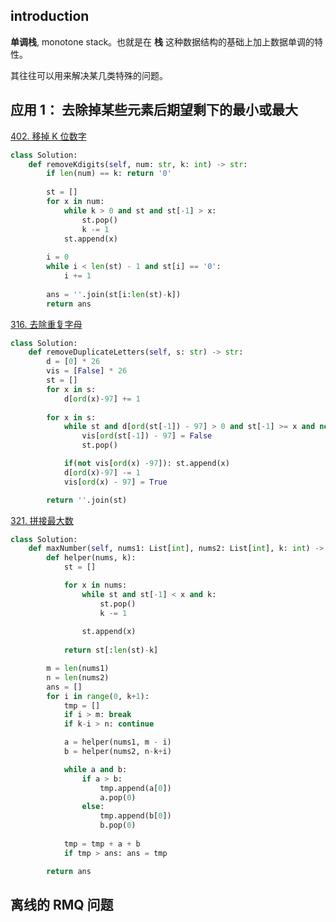 ## introduction

**单调栈**, monotone stack。也就是在 **栈** 这种数据结构的基础上加上数据单调的特性。

其往往可以用来解决某几类特殊的问题。


## 应用 1： 去除掉某些元素后期望剩下的最小或最大
[402. 移掉 K 位数字](https://leetcode-cn.com/problems/remove-k-digits/)


```python
class Solution:
    def removeKdigits(self, num: str, k: int) -> str:
        if len(num) == k: return '0'
        
        st = []
        for x in num:
            while k > 0 and st and st[-1] > x:
                st.pop()
                k -= 1
            st.append(x)
        
        i = 0
        while i < len(st) - 1 and st[i] == '0':
            i += 1
        
        ans = ''.join(st[i:len(st)-k])        
        return ans
```

[316. 去除重复字母](https://leetcode-cn.com/problems/remove-duplicate-letters/?utm_source=LCUS&utm_medium=ip_redirect&utm_campaign=transfer2china)
```python
class Solution:
    def removeDuplicateLetters(self, s: str) -> str:
        d = [0] * 26
        vis = [False] * 26
        st = []
        for x in s:
            d[ord(x)-97] += 1
        
        for x in s:
            while st and d[ord(st[-1]) - 97] > 0 and st[-1] >= x and not vis[ord(x)-97]:
                vis[ord(st[-1]) - 97] = False
                st.pop()

            if(not vis[ord(x) -97]): st.append(x)
            d[ord(x)-97] -= 1
            vis[ord(x) - 97] = True

        return ''.join(st) 
```


[321. 拼接最大数](https://leetcode-cn.com/problems/create-maximum-number/)
```python
class Solution:
    def maxNumber(self, nums1: List[int], nums2: List[int], k: int) -> List[int]:
        def helper(nums, k):
            st = []

            for x in nums:
                while st and st[-1] < x and k:
                    st.pop()
                    k -= 1
                
                st.append(x)
            
            return st[:len(st)-k]

        m = len(nums1)
        n = len(nums2)
        ans = []
        for i in range(0, k+1):
            tmp = []
            if i > m: break
            if k-i > n: continue

            a = helper(nums1, m - i)
            b = helper(nums2, n-k+i)

            while a and b:
                if a > b:
                    tmp.append(a[0])
                    a.pop(0)
                else: 
                    tmp.append(b[0])
                    b.pop(0)
            
            tmp = tmp + a + b
            if tmp > ans: ans = tmp

        return ans
```

## **离线的 RMQ 问题**